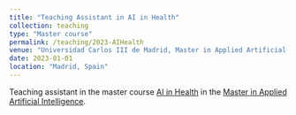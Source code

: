 ```yaml
---
title: "Teaching Assistant in AI in Health"
collection: teaching
type: "Master course"
permalink: /teaching/2023-AIHealth
venue: "Universidad Carlos III de Madrid, Master in Applied Artificial Intelligence"
date: 2023-01-01
location: "Madrid, Spain"
---
```


Teaching assistant in the master course [AI in Health](https://aplicaciones.uc3m.es/cpa/generaFicha?est=378&asig=19216&idioma=2) in the [Master in Applied Artificial Intelligence](https://www.uc3m.es/master/applied-artificial-intelligence).
